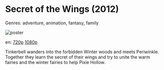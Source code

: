 # Secret of the Wings (2012)

Genres: adventure, animation, fantasy, family

![poster](http://image.tmdb.org/t/p/w500/4oBoAsIGEw9z4R5XqhtuVmpznGk.jpg)

en:
  [720p](magnet:?xt=urn:btih:b2f67a0ee3e48f5dab72ce9b57f65d9b592575b9&dn=Tinker+Bell+Secret+of+the+Wings+(2012)&tr=udp%3A%2F%2Ftracker.yify-torrents.com%2Fannounce&tr=udp%3A%2F%2Ftwig.gs%3A6969&tr=udp%3A%2F%2Ftracker.publichd.eu%2Fannounce&tr=http%3A%2F%2Ftracker.publichd.eu%2Fannounce&tr=udp%3A%2F%2Ftracker.police.maori.nz%2Fannounce&tr=udp%3A%2F%2Ftracker.1337x.org%3A80%2Fannounce&tr=udp%3A%2F%2Fexodus.desync.com%3A6969&tr=udp%3A%2F%2Ftracker.istole.it%3A80&tr=udp%3A%2F%2Ftracker.ccc.de%3A80%2Fannounce&tr=http%3A%2F%2Ftracker.yify-torrents.com%2Fannounce&tr=udp%3A%2F%2F9.rarbg.com%3A2710%2Fannounce&tr=http%3A%2F%2Ffr33dom.h33t.com%3A3310%2Fannounce&tr=http%3A%2F%2Ftracker.ex.ua%2Fannounce&tr=http%3A%2F%2Fcoppersurfer.tk%3A6969%2Fannounce)
  [1080p](magnet:?xt=urn:btih:090638252DBBEC535D35B3EDFE7D8113A7714D97&tr=udp://glotorrents.pw:6969/announce&tr=udp://tracker.opentrackr.org:1337/announce&tr=udp://torrent.gresille.org:80/announce&tr=udp://tracker.openbittorrent.com:80&tr=udp://tracker.coppersurfer.tk:6969&tr=udp://tracker.leechers-paradise.org:6969&tr=udp://p4p.arenabg.ch:1337&tr=udp://tracker.internetwarriors.net:1337)
  


Tinkerbell wanders into the forbidden Winter woods and meets Periwinkle. Together they learn the secret of their wings and try to unite the warm fairies and the winter fairies to help Pixie Hollow.